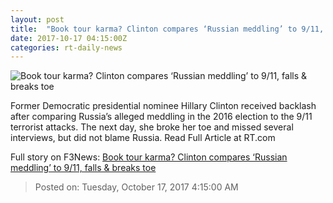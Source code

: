 ```yaml
---
layout: post
title:  "Book tour karma? Clinton compares ‘Russian meddling’ to 9/11, falls & breaks toe"
date: 2017-10-17 04:15:00Z
categories: rt-daily-news
---
```


![Book tour karma? Clinton compares ‘Russian meddling’ to 9/11, falls & breaks toe](https://cdni.rt.com/files/2017.10/article/59e58180fc7e9379248b4567.jpg)

Former Democratic presidential nominee Hillary Clinton received backlash after comparing Russia’s alleged meddling in the 2016 election to the 9/11 terrorist attacks. The next day, she broke her toe and missed several interviews, but did not blame Russia. Read Full Article at RT.com


Full story on F3News: [Book tour karma? Clinton compares ‘Russian meddling’ to 9/11, falls & breaks toe](http://www.f3nws.com/n/DcuUHH)

> Posted on: Tuesday, October 17, 2017 4:15:00 AM
